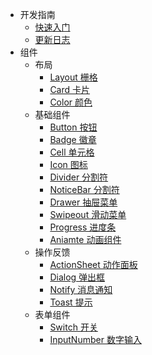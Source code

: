 * 开发指南
    * [快速入门](/)
    * [更新日志](/changelog.md) 
* 组件
    * 布局
        * [Layout 栅格](layout.md)
        * [Card 卡片]()
        * [Color 颜色]()
    * 基础组件
        * [Button 按钮]()
        * [Badge 徽章]()
        * [Cell 单元格]()
        * [Icon 图标]()
        * [Divider 分割符]()
        * [NoticeBar 分割符]()
        * [Drawer 抽屉菜单]()
        * [Swipeout 滑动菜单]()
        * [Progress 进度条]()
        * [Aniamte 动画组件]()
    * 操作反馈
        * [ActionSheet 动作面板]()
        * [Dialog 弹出框]()
        * [Notify 消息通知]()
        * [Toast 提示]()
    * 表单组件
        * [Switch 开关]()
        * [InputNumber 数字输入]()